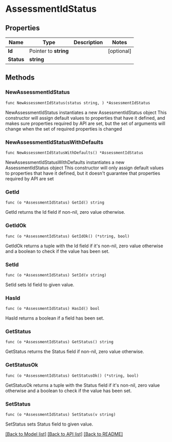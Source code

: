 # AssessmentIdStatus

## Properties

Name | Type | Description | Notes
------------ | ------------- | ------------- | -------------
**Id** | Pointer to **string** |  | [optional] 
**Status** | **string** |  | 

## Methods

### NewAssessmentIdStatus

`func NewAssessmentIdStatus(status string, ) *AssessmentIdStatus`

NewAssessmentIdStatus instantiates a new AssessmentIdStatus object
This constructor will assign default values to properties that have it defined,
and makes sure properties required by API are set, but the set of arguments
will change when the set of required properties is changed

### NewAssessmentIdStatusWithDefaults

`func NewAssessmentIdStatusWithDefaults() *AssessmentIdStatus`

NewAssessmentIdStatusWithDefaults instantiates a new AssessmentIdStatus object
This constructor will only assign default values to properties that have it defined,
but it doesn't guarantee that properties required by API are set

### GetId

`func (o *AssessmentIdStatus) GetId() string`

GetId returns the Id field if non-nil, zero value otherwise.

### GetIdOk

`func (o *AssessmentIdStatus) GetIdOk() (*string, bool)`

GetIdOk returns a tuple with the Id field if it's non-nil, zero value otherwise
and a boolean to check if the value has been set.

### SetId

`func (o *AssessmentIdStatus) SetId(v string)`

SetId sets Id field to given value.

### HasId

`func (o *AssessmentIdStatus) HasId() bool`

HasId returns a boolean if a field has been set.

### GetStatus

`func (o *AssessmentIdStatus) GetStatus() string`

GetStatus returns the Status field if non-nil, zero value otherwise.

### GetStatusOk

`func (o *AssessmentIdStatus) GetStatusOk() (*string, bool)`

GetStatusOk returns a tuple with the Status field if it's non-nil, zero value otherwise
and a boolean to check if the value has been set.

### SetStatus

`func (o *AssessmentIdStatus) SetStatus(v string)`

SetStatus sets Status field to given value.



[[Back to Model list]](../README.md#documentation-for-models) [[Back to API list]](../README.md#documentation-for-api-endpoints) [[Back to README]](../README.md)


